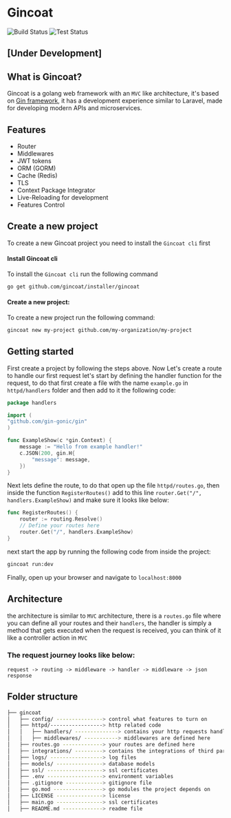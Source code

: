 # Gincoat

![Build Status](https://github.com/gincoat/gincoat/actions/workflows/build-master.yml/badge.svg)
![Test Status](https://github.com/gincoat/gincoat/actions/workflows/test-master.yml/badge.svg)

## [Under Development]

## What is Gincoat?

Gincoat is a golang web framework with an `MVC` like architecture, it's based on [Gin framework](https://github.com/gin-gonic/gin), it has a development experience similar to Laravel, made for developing modern APIs and microservices.

## Features 
- Router
- Middlewares
- JWT tokens
- ORM (GORM)
- Cache (Redis)
- TLS
- Context Package Integrator
- Live-Reloading for development
- Features Control

## Create a new project 
To create a new Gincoat project you need to install the `Gincoat cli` first

#### Install Gincoat cli 
To install the `Gincoat cli` run the following command
```bash
go get github.com/gincoat/installer/gincoat
```

#### Create a new project:
To create a new project run the following command:
```bash
gincoat new my-project github.com/my-organization/my-project
```

## Getting started
First create a project by following the steps above.
Now Let's create a route to handle our first request
let's start by defining the handler function for the request, to do that first create a file with the name `example.go` in `httpd/handlers` folder and then add to it the following code:
```go
package handlers

import (
"github.com/gin-gonic/gin"
)

func ExampleShow(c *gin.Context) {
    message := "Hello from example handler!"
    c.JSON(200, gin.H{
        "message": message,
    })
}
```
Next lets define the route, to do that open up the file `httpd/routes.go`, then inside the function `RegisterRoutes()` add to this line `router.Get("/", handlers.ExampleShow)` and make sure it looks like below:
```go
func RegisterRoutes() {
    router := routing.Resolve()
    // Define your routes here
    router.Get("/", handlers.ExampleShow)
}

```
next start the app by running the following code from inside the project:
```bash
gincoat run:dev
```
Finally, open up your browser and navigate to `localhost:8000`


## Architecture
the architecture is similar to `MVC` architecture, there is a `routes.go` file where you can define all your routes and their `handlers`, the handler is simply a method that gets executed when the request is received, you can think of it like a controller action in `MVC`

### The request journey looks like below:
`request -> routing -> middleware -> handler -> middleware -> json response`

## Folder structure 
```bash
├── gincoat
│   ├── config/ ---------------> control what features to turn on
│   ├── httpd/-----------------> http related code
│   │   ├── handlers/ --------------> contains your http requests handlers
│   │   ├── middlewares/ -----------> middlewares are defined here
│   ├── routes.go -------------> your routes are defined here
│   ├── integrations/ ---------> contains the integrations of third party packages into gin context
│   ├── logs/ -----------------> log files
│   ├── models/ ---------------> database models
│   ├── ssl/ ------------------> ssl certificates
│   ├── .env ------------------> environment variables 
│   ├── .gitignore ------------> gitignore file
│   ├── go.mod ----------------> go modules the project depends on
│   ├── LICENSE ---------------> license
│   ├── main.go ---------------> ssl certificates
│   ├── README.md -------------> readme file
```
